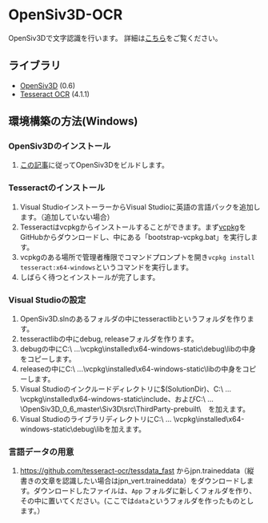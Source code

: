 # OpenSiv3D-OCR
OpenSiv3Dで文字認識を行います。
詳細は[こちら](https://qiita.com/polyester-CTRL/items/82f6fb2c1319c772814f)をご覧ください。
## ライブラリ
- [OpenSiv3D](https://github.com/Siv3D/OpenSiv3D) (0.6)
- [Tesseract OCR](https://github.com/tesseract-ocr/tesseract) (4.1.1)

## 環境構築の方法(Windows)

### OpenSiv3Dのインストール
1. [この記事](https://zenn.dev/reputeless/articles/article-build-siv3d)に従ってOpenSiv3Dをビルドします。

### Tesseractのインストール
1. Visual StudioインストーラーからVisual Studioに英語の言語パックを追加します。（追加していない場合）
1. Tesseractはvcpkgからインストールすることができます。まず[vcpkg](https://github.com/microsoft/vcpkg)をGitHubからダウンロードし、中にある「bootstrap-vcpkg.bat」を実行します。
2. vcpkgのある場所で管理者権限でコマンドプロンプトを開き`vcpkg install tesseract:x64-windows`というコマンドを実行します。
3. しばらく待つとインストールが完了します。

### Visual Studioの設定
1. OpenSiv3D.slnのあるフォルダの中にtesseractlibというフォルダを作ります。
2. tesseractlibの中にdebug, releaseフォルダを作ります。
3. debugの中にC:\ ...\vcpkg\installed\x64-windows-static\debug\libの中身をコピーします。
4. releaseの中にC:\ ...\vcpkg\installed\x64-windows-static\libの中身をコピーします。
5. Visual Studioのインクルードディレクトリに$(SolutionDir)、C:\ ... \vcpkg\installed\x64-windows-static\include、およびC:\ ... \OpenSiv3D_0_6_master\Siv3D\src\ThirdParty-prebuilt\　を加えます。
6. Visual StudioのライブラリディレクトリにC:\ ... \vcpkg\installed\x64-windows-static\debug\libを加えます。

### 言語データの用意
1. https://github.com/tesseract-ocr/tessdata_fast からjpn.traineddata（縦書きの文章を認識したい場合はjpn_vert.traineddata）をダウンロードします。ダウンロードしたファイルは、`App` フォルダに新しくフォルダを作り、その中に置いてください。(ここでは`data`というフォルダを作ったものとします。）
